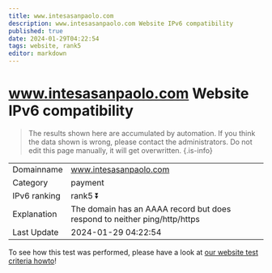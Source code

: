 ```yaml
---
title: www.intesasanpaolo.com
description: www.intesasanpaolo.com Website IPv6 compatibility
published: true
date: 2024-01-29T04:22:54
tags: website, rank5
editor: markdown
---
```


# www.intesasanpaolo.com Website IPv6 compatibility

> The results shown here are accumulated by automation. If you think the data shown is wrong, please contact the administrators. 
> Do not edit this page manually, it will get overwritten.
{.is-info}


|   |   |
| - | - |
| Domainname | www.intesasanpaolo.com
| Category | payment |
| IPv6 ranking | rank5 :arrow_double_down: |
| Explanation | The domain has an AAAA record but does respond to neither ping/http/https |
| Last Update | 2024-01-29 04:22:54 |

To see how this test was performed, please have a look at [our website test criteria howto](/howto/testcriteria/website)!

